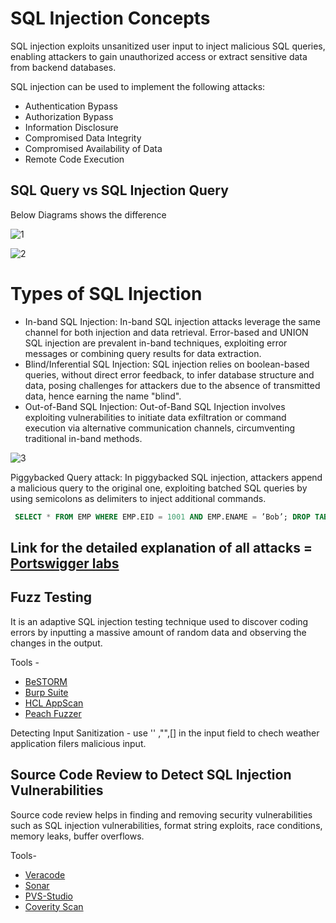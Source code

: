 # SQL Injection Concepts

SQL injection exploits unsanitized user input to inject malicious SQL queries, enabling attackers to gain unauthorized access or extract sensitive data from backend databases.

SQL injection can be used to implement the following attacks:

+ Authentication Bypass
+ Authorization Bypass
+ Information Disclosure
+ Compromised Data Integrity
+ Compromised Availability of Data
+ Remote Code Execution

## SQL Query vs SQL Injection Query

Below Diagrams shows the difference

![1](https://github.com/Kr1shna02/hack-flow/assets/117007783/56a7eccb-ac13-45f9-8405-cd96f87eac36)

![2](https://github.com/Kr1shna02/hack-flow/assets/117007783/093b3c70-1d4c-4140-84c9-2da97347132f)

# Types of SQL Injection

+  In-band SQL Injection:
In-band SQL injection attacks leverage the same channel for both injection and data retrieval. Error-based and UNION SQL injection are prevalent in-band techniques, exploiting error messages or combining query results for data extraction.
+  Blind/Inferential SQL Injection:
SQL injection relies on boolean-based queries, without direct error feedback, to infer database structure and data, posing challenges for attackers due to the absence of transmitted data, hence earning the name "blind".
+  Out-of-Band SQL Injection:
Out-of-Band SQL Injection involves exploiting vulnerabilities to initiate data exfiltration or command execution via alternative communication channels, circumventing traditional in-band methods.

![3](https://github.com/Kr1shna02/hack-flow/assets/117007783/34a992a6-5dc6-423b-be1d-601ed2cfca44)

Piggybacked Query attack: In piggybacked SQL injection, attackers append a malicious query to the original one, exploiting batched SQL queries by using semicolons as delimiters to inject additional commands.
```sql
 SELECT * FROM EMP WHERE EMP.EID = 1001 AND EMP.ENAME = ’Bob’; DROP TABLE DEPT;
```
## Link for the detailed explanation of all attacks = [Portswigger labs](https://portswigger.net/web-security/sql-injection)
## Fuzz Testing 

It is an adaptive SQL injection testing technique used to discover coding errors by inputting a massive amount of random data and observing the changes in the output. 

Tools -
  + [BeSTORM](https://www.beyondsecurity.com)
  + [Burp Suite](https://portswigger.net) 
  + [HCL AppScan](https://www.hcltechsw.com)
  + [Peach Fuzzer](https://sourceforge.net)

Detecting Input Sanitization - use '' ,"",[] in the input field to chech weather application filers malicious input.

## Source Code Review to Detect SQL Injection Vulnerabilities

Source code review helps in finding and removing security vulnerabilities such as SQL injection vulnerabilities, format string exploits, race conditions, memory leaks, buffer overflows.

Tools-
+ [Veracode](https://www.veracode.com)
+ [Sonar](https://sonarsource.com)
+ [PVS-Studio](https://www.viva64.com)
+ [Coverity Scan](https://scan.coverity.com)








